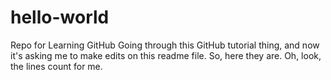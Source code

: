 # hello-world
Repo for Learning GitHub
Going through this GitHub tutorial thing, and now it's asking me to make edits on this readme file.
So, here they are.
Oh, look, the lines count for me.
